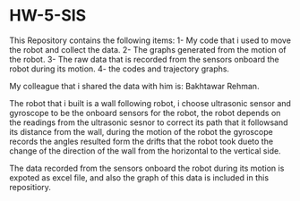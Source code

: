 # HW-5-SIS

This Repository contains the following items:
1- My code that i used to move the robot and collect the data.
2- The graphs generated from the motion of the robot.
3- The raw data that is recorded  from the sensors onboard the robot during its motion.
4- the codes and trajectory graphs.

My colleague that i shared the data with him is: Bakhtawar Rehman.

The robot that i built is a wall following robot, i choose ultrasonic sensor and gyroscope to be the onboard sensors for the robot, the robot depends on the readings from the ultrasonic sesnor to correct its path that it followsand its distance from the wall, during the motion of the robot the gyroscope records the angles resulted form the drifts that the robot took dueto the change of the direction of the wall from the horizontal to the vertical side.

The data recorded from the sensors onboard the robot during its motion is expoted as excel file, and also the graph of this data is included in this repositiory.




